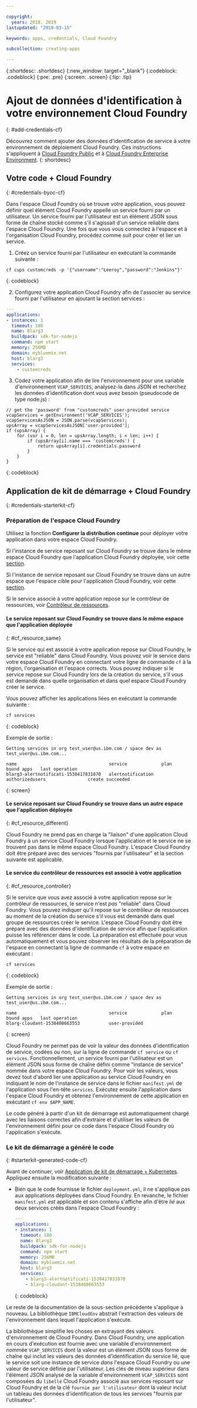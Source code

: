 ```yaml
---

copyright:
  years: 2018, 2019
lastupdated: "2019-03-15"

keywords: apps, credentials, Cloud Foundry

subcollection: creating-apps

---
```


{:shortdesc: .shortdesc}
{:new_window: target="_blank"}
{:codeblock: .codeblock}
{:pre: .pre}
{:screen: .screen}
{:tip: .tip}

# Ajout de données d'identification à votre environnement Cloud Foundry
{: #add-credentials-cf}

Découvrez comment ajouter des données d'identification de service à votre environnement de déploiement Cloud Foundry. Ces instructions s'appliquent à [Cloud Foundry Public](/docs/cloud-foundry-public?topic=cloud-foundry-public-about-cf) et à [Cloud Foundry Enterprise Environment](/docs/cloud-foundry-public?topic=cloud-foundry-public-cfee).
{: shortdesc}

## Votre code + Cloud Foundry
{: #credentials-byoc-cf}

Dans l'espace Cloud Foundry où se trouve votre application, vous pouvez définir quel élément Cloud Foundry appelle un service fourni par un utilisateur. Un service fourni par l'utilisateur est un élément JSON sous forme de chaîne stocké comme s'il s'agissait d'un service reliable dans l'espace Cloud Foundry. Une fois que vous vous connectez à l'espace et à l'organisation Cloud Foundry, procédez comme suit pour créer et lier un service.

1. Créez un service fourni par l'utilisateur en exécutant la commande suivante :
  ```console
  cf cups customcreds -p '{"username":"Leeroy","password":"Jenkins"}'
  ```
  {: codeblock}

2. Configurez votre application Cloud Foundry afin de l'associer au service fourni par l'utilisateur en ajoutant la section services :
  ```yaml
  ---
  applications:
  - instances: 1
    timeout: 180
    name: Blarg3
    buildpack: sdk-for-nodejs
    command: npm start
    memory: 256MB
    domain: mybluemix.net
    host: blarg3
    services:
      - customcreds
  ```

3. Codez votre application afin de lire l'environnement pour une variable d'environnement `VCAP_SERVICES`, analysez-la dans JSON et recherchez les données d'identification dont vous avez besoin (pseudocode de type node.js) :
  ```
  // get the 'password' from "customcreds" user-provided service
  vcapServices = getEnvironment('VCAP_SERVICES');
  vcapServicesAsJSON = JSON.parse(vcapServices);
  upsArray = vcapServicesAsJSON['user-provided'];
  if (upsArray) {
      for (var i = 0, len = upsArray.length; i < len; i++) {
          if (upsArray[i].name === 'customcreds') {
              return upsArray[i].credentials.password
          }
      }
  }
  ```
{: codeblock}


## Application de kit de démarrage + Cloud Foundry
{: #credentials-starterkit-cf}

### Préparation de l'espace Cloud Foundry

Utilisez la fonction **Configurer la distribution continue** pour déployer votre application dans votre espace Cloud Foundry.

Si l'instance de service reposant sur Cloud Foundry se trouve dans le même espace Cloud Foundry que l'application Cloud Foundry déployée, voir cette [section](/docs/apps?topic=creating-apps-add-credentials-cf).

Si l'instance de service reposant sur Cloud Foundry se trouve dans un autre espace que l'espace cible pour l'application Cloud Foundry, voir cette [section](/docs/apps?topic=creating-apps-add-credentials-cf#cf_resource_different).

Si le service associé à votre application repose sur le contrôleur de ressources, voir [Contrôleur de ressources](/docs/apps?topic=creating-apps-add-credentials-cf#cf_resource_controller).

#### Le service reposant sur Cloud Foundry se trouve dans le même espace que l'application déployée
{: #cf_resource_same}

Si le service qui est associé à votre application repose sur Cloud Foundry, le service est "reliable" dans Cloud Foundry. Vous pouvez voir le service dans votre espace Cloud Foundry en connectant votre ligne de commande `cf` à la région, l'organisation et l'espace corrects. Vous pouvez indiquer si le service repose sur Cloud Foundry lors de la création du service, s'il vous est demandé dans quelle organisation et dans quel espace Cloud Foundry créer le service.

Vous pouvez afficher les applications liées en exécutant la commande suivante :
```console
cf services
```
{: codeblock}

Exemple de sortie :
```
Getting services in org test_user@us.ibm.com / space dev as test_user@us.ibm.com...

name                                   service             plan              bound apps   last operation
blarg3-alertnotificati-1538417831070   alertnotification   authorizedusers                create succeeded
```
{: screen}

#### Le service reposant sur Cloud Foundry se trouve dans un autre espace que l'application déployée
{: #cf_resource_different}

Cloud Foundry ne prend pas en charge la "liaison" d'une application Cloud Foundry à un service Cloud Foundry lorsque l'application et le service ne se trouvent pas dans le même espace Cloud Foundry. L'espace Cloud Foundry doit être préparé avec des services "fournis par l'utilisateur" et la section suivante est applicable.

#### Le service du contrôleur de ressources est associé à votre application
{: #cf_resource_controller}

Si le service que vous avez associé à votre application repose sur le contrôleur de ressources, le service n'est _pas_ "reliable" dans Cloud Foundry. Vous pouvez indiquer qu'il repose sur le contrôleur de ressources au moment de la création du service s'il vous est demandé dans quel groupe de ressources créer le service. L'espace Cloud Foundry doit être préparé avec des données d'identification de service afin que l'application puisse les référencer dans le code. La préparation est effectuée pour vous automatiquement et vous pouvez observer les résultats de la préparation de l'espace en connectant la ligne de commande `cf` à votre espace en exécutant :
```console
cf services
```
{: codeblock}

Exemple de sortie :
```
Getting services in org test_user@us.ibm.com / space dev as test_user@us.ibm.com...

name                                   service             plan              bound apps   last operation
blarg-cloudant-1538408663553           user-provided
```
{: screen}

Cloud Foundry ne permet pas de voir la valeur des données d'identification de service, codées ou non, sur la ligne de commande `cf service` ou `cf services`. Fonctionnellement, un service fourni par l'utilisateur est un élément JSON sous forme de chaîne défini comme "instance de service" nommée dans votre espace Cloud Foundry. Pour voir les valeurs, vous devez tout d'abord lier une application au service Cloud Foundry en indiquant le nom de l'instance de service dans le fichier `manifest.yml` de l'application sous l'en-tête `services`. Exécutez ensuite l'application dans l'espace Cloud Foundry et obtenez l'environnement de cette application en exécutant `cf env $APP_NAME`.

Le code généré à partir d'un kit de démarrage est automatiquement chargé avec les liaisons correctes afin d'extraire et d'utiliser les valeurs de l'environnement défini pour ce code dans l'espace Cloud Foundry où l'application s'exécute.

### Le kit de démarrage a généré le code
{: #starterkit-generated-code-cf}

Avant de continuer, voir [Application de kit de démarrage + Kubernetes](/docs/apps?topic=creating-apps-add-credentials-kube#credentials-starterkit-kube-gencode). Appliquez ensuite la modification suivante :

* Bien que le code fournisse le fichier `deployment.yml`, il ne s'applique pas aux applications déployées dans Cloud Foundry. En revanche, le fichier `manifest.yml` _est_ applicable et son contenu s'affiche afin d'être _lié_ aux deux services créés dans l'espace Cloud Foundry :
  ```yaml
  ---
  applications:
  - instances: 1
    timeout: 180
    name: Blarg3
    buildpack: sdk-for-nodejs
    command: npm start
    memory: 256MB
    domain: mybluemix.net
    host: blarg3
    services:
      - blarg3-alertnotificati-1538417831070
      - blarg-cloudant-1538408663553
  ```
  {: codeblock}

Le reste de la documentation de la sous-section précédente s'applique à nouveau. La bibliothèque `IBMCloudEnv` abstrait l'extraction des valeurs de l'environnement dans lequel l'application s'exécute.

La bibliothèque simplifie les choses en extrayant des valeurs d'environnement de Cloud Foundry. Dans Cloud Foundry, une application en cours d'exécution est fournie avec une variable d'environnement nommée `VCAP_SERVICES` dont la valeur est un élément JSON sous forme de chaîne qui inclut les valeurs des données d'identification du service lié, que le service soit une instance de service _dans_ l'espace Cloud Foundry ou une valeur de service définie par l'utilisateur. Les clés de niveau supérieur dans l'élément JSON analysé de la variable d'environnement `VCAP_SERVICES` sont composées du `libellé` Cloud Foundry associé aux services reposant sur Cloud Foundry et de la clé `fournie par l'utilisateur` dont la valeur inclut un tableau des données d'identification de tous les services "fournis par l'utilisateur".
